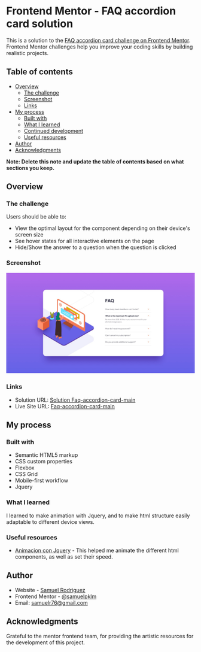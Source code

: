 # Frontend Mentor - FAQ accordion card solution

This is a solution to the [FAQ accordion card challenge on Frontend Mentor](https://www.frontendmentor.io/challenges/faq-accordion-card-XlyjD0Oam). Frontend Mentor challenges help you improve your coding skills by building realistic projects. 

## Table of contents

- [Overview](#overview)
  - [The challenge](#the-challenge)
  - [Screenshot](#screenshot)
  - [Links](#links)
- [My process](#my-process)
  - [Built with](#built-with)
  - [What I learned](#what-i-learned)
  - [Continued development](#continued-development)
  - [Useful resources](#useful-resources)
- [Author](#author)
- [Acknowledgments](#acknowledgments)

**Note: Delete this note and update the table of contents based on what sections you keep.**

## Overview

### The challenge

Users should be able to:

- View the optimal layout for the component depending on their device's screen size
- See hover states for all interactive elements on the page
- Hide/Show the answer to a question when the question is clicked

### Screenshot

![Faq acordion](./design/desktop-design.jpg)


### Links

- Solution URL: [Solution Faq-accordion-card-main](https://github.com/samuelpklm/Sarut.github.io/edit/main/faq-accordion-card-main)
- Live Site URL: [Faq-accordion-card-main](https://zingy-rugelach-7734b2.netlify.app/)

## My process

### Built with

- Semantic HTML5 markup
- CSS custom properties
- Flexbox
- CSS Grid
- Mobile-first workflow
- Jquery


### What I learned

I learned to make animation with Jquery, and to make html structure easily adaptable to different device views.


### Useful resources

- [Animacion con Jquery](http://www.w3bai.com/es/jquery/jquery_animate.html) - This helped me animate the different html components, as well as set their speed.


## Author

- Website - [Samuel Rodriguez](https://github.com/samuelpklm)
- Frontend Mentor - [@samuelpklm](https://www.frontendmentor.io/profile/samuelpklm)
- Email: samuelr76@gmail.com

## Acknowledgments

Grateful to the mentor frontend team, for providing the artistic resources for the development of this project.
